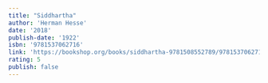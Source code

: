 ```yaml
---
title: "Siddhartha"
author: 'Herman Hesse'
date: '2018'
publish-date: '1922'
isbn: '9781537062716'
link: 'https://bookshop.org/books/siddhartha-9781508552789/9781537062716'
rating: 5
publish: false
---
```

